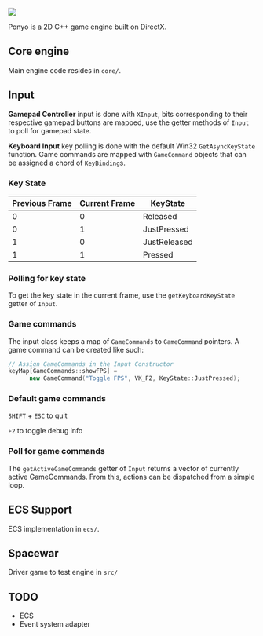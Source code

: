 ![](https://res.cloudinary.com/da3pyp8ki/image/upload/v1544777125/ponyo.jpg)

Ponyo is a 2D C++ game engine built on DirectX.

## Core engine

Main engine code resides in `core/`.

## Input

**Gamepad Controller** input is done with `XInput`, bits corresponding to their respective gamepad buttons are mapped, use the getter methods of `Input` to poll for gamepad state.

**Keyboard Input** key polling is done with the default Win32 `GetAsyncKeyState` function. Game commands are mapped with `GameCommand` objects that can be assigned a chord of `KeyBinding`s.

### Key State

| Previous Frame | Current Frame | KeyState     |
| -------------- | ------------- | ------------ |
| 0              | 0             | Released     |
| 0              | 1             | JustPressed  |
| 1              | 0             | JustReleased |
| 1              | 1             | Pressed      |

### Polling for key state

To get the key state in the current frame, use the `getKeyboardKeyState` getter of `Input`.

### Game commands

The input class keeps a map of `GameCommands` to `GameCommand` pointers. A game command can be created like such:

```cpp
// Assign GameCommands in the Input Constructor
keyMap[GameCommands::showFPS] =
      new GameCommand("Toggle FPS", VK_F2, KeyState::JustPressed);
```

### Default game commands

`SHIFT` + `ESC` to quit

`F2` to toggle debug info

### Poll for game commands

The `getActiveGameCommands` getter of `Input` returns a vector of currently active GameCommands. From this, actions can be dispatched from a simple loop.

## ECS Support

ECS implementation in `ecs/`.

## Spacewar

Driver game to test engine in `src/`

## TODO

- ECS
- Event system adapter
